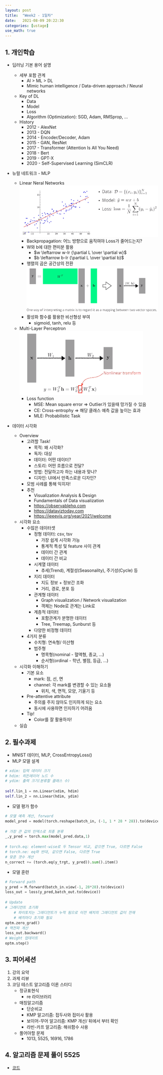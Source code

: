 ```yaml
---
layout: post
title:  "Week2 - 1일차"
date:   2021-08-09 20:22:30
categories: [ustage]
use_math: true
---
```


## 1. 개인학습
* 딥러닝 기본 용어 설명
	* 세부 포함 관계
		* AI > ML > DL
		* Mimic human intelligence / Data-driven approach / Neural networks
	* Key of DL
		* Data
		* Model 
		* Loss
		* Algorithm (Optimization): SGD, Adam, RMSprop, ...
	* History
		* 2012 - AlexNet
		* 2013 - DQN
		* 2014 - Encoder/Decoder, Adam
		* 2015 - GAN, ResNet
		* 2017 - Transformer (Attention Is All You Need)
		* 2018 - Bert
		* 2019 - GPT-X
		* 2020 - Self-Supervised Learning (SimCLR)
	
* 뉴럴 네트워크 - MLP
	* Linear Neral Networks  
		![](/assets/image/ustage/w2_day1_1.png)
		* Backpropagation: 어느 방향으로 움직여야 Loss가 줄어드는지?
		* W와 b에 대한 편미분 활용
			* $w \leftarrow w-lr {\partial L \over \partial w}$
			* $b \leftarrow b-lr {\partial L \over \partial b}$
		* 행렬의 곱은 공간상의 전환  
		![](/assets/image/ustage/w2_day1_2.png)
		* 활성화 함수를 활용한 비선형성 부여
			* sigmoid, tanh, relu 등
	* Multi-Layer Perceptron
		![](/assets/image/ustage/w2_day1_3.png)
		* Loss function
			* MSE: Mean square error => Outlier가 있을때 망가질 수 있음
			* CE: Cross-entrophy => 해당 클래스 예측 값을 높이는 효과
			* MLE: Probabilistic Task
		
* 데이터 시각화
	* Overview
		* 고려할 Task!
			* 목적: 왜 시각화?
			* 독자: 대상
			* 데이터: 어떤 데이터?
			* 스토리: 어떤 흐름으로 전달?
			* 방법: 전달하고자 하는 내용과 맞나?
			* 디자인: UI에서 만족스로운 디자인?
		* 모범 사례를 통해 익히자!
		* 추천
			* Visualization Analysis & Design
			* Fundamentals of Data visualization
			* https://observablehq.com
			* https://dataviztoday.com
			* https://ieeevis.org/year/2021/welcome
	* 시각화 요소
		* 수많은 데이터셋
			* 정형 데이터: csv, tsv
				* 가장 쉽게 시각화 가능
				* 통계적 특성 및 feature 사이 관계
				* 데이터 간 관계
				* 데이터 간 비교
			* 시계열 데이터
				* 추세(Trend), 계절성(Seasonality), 주기성(Cycle) 등
			* 지리 데이터
				* 지도 정보 + 정보간 조화
				* 거리, 경로, 분포 등
			* 관계형 데이터
				* Graph visualization / Network visualization
				* 객체는 Node로 관계는 Link로
			* 계층적 데이터
				* 포함관계가 분명한 데이터
				* Tree, Treemap, Sunburst 등
			* 다양한 비정형 데이터
		* 4가지 분류
			* 수치형: 연속형/ 이산형
			* 범주형
				* 명목형(nominal - 혈액형, 종교, ...)
				* 순서형(ordinal - 학년, 별점, 등급, ...)
	* 시각화 이해하기
		* 기본 요소
			* mark: 점, 선, 면
			* channel: 각 mark를 변경할 수 있는 요소들
				* 위치, 색, 면적, 모양, 기울기 등
		* Pre-attentive attribute
			* 주의를 주지 않아도 인지하게 되는 요소
			* 동시에 사용하면 인지하기 어려움
		* Tip!
			* Color를 잘 활용하자!
	* 실습

## 2. 필수과제
* MNIST 데이터, MLP, CrossEntropyLoss()
* MLP 모델 설계
```python
# xdim: 입력 데이터 크기
# hdim: 히든레이어 노드 수
# ydim: 출력 크기(분류할 클래스 수)

self.lin_1 = nn.Linear(xdim, hdim)
self.lin_2 = nn.Linear(hdim, ydim)
```

* 모델 평가 함수
```python
# 모델 예측 계산, forward
model_pred = model(torch.reshape(batch_in, (-1, 1 * 28 * 28)).to(device))

# 가장 큰 값의 인덱스로 최종 분류
_,y_pred = torch.max(model_pred.data,1)

# torch.eq: element-wise로 두 Tensor 비교, 같으면 True, 다르면 False
# torch.ne: eq와 반대, 같으면 False, 다르면 True
# 맞춘 갯수 계산
n_correct += (torch.eq(y_trgt, y_pred)).sum().item()
```

* 모델 훈련
```python
# Forward path
y_pred = M.forward(batch_in.view(-1, 28*28).to(device))
loss_out = loss(y_pred,batch_out.to(device))

# Update
# 그래디언트 초기화
	# 파이토치는 그래디언트가 누적 됨으로 이전 배치의 그래디언트 값이 잔재
	# 배치마다 초기화 필요
optm.zero_grad()
# 역전파 계산
loss_out.backward()
# Weight 업데이트
optm.step()
```

## 3. 피어세션
1. 강의 요약
2. 과제 리뷰
3. 코딩 테스트 알고리즘 이론 스터디
	* 정규표현식
		* re 라이브러리
	* 매칭알고리즘
		* 단순비교
		* KMP 알고리즘: 접두사와 접미사 활용
		* 보이어-무어 알고리즘: KMP 개선/ 뒤에서 부터 확인
		* 라빈-카프 알고리즘: 해쉬함수 사용
	* 풀어야할 문제
		* 1013, 5525, 16916, 1786

## 4. 알고리즘 문제 풀이 5525
* [코드](https://github.com/KyungHyunLim/Algorithms/blob/main/BAEKJOON/baek_5525.cpp)
 